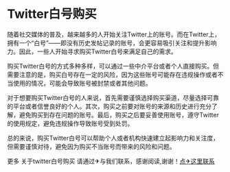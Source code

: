 # Twitter白号购买

随着社交媒体的普及，越来越多的人开始关注Twitter上的账号。而在Twitter上，拥有一个“白号”——即没有历史发帖记录的账号，会更容易吸引关注和提升影响力。因此，一些人开始寻求购买Twitter白号来满足自己的需求。

购买Twitter白号的方式多种多样，可以通过一些中介平台或者个人直接购买。但需要注意的是，购买白号存在一定的风险，因为这些账号可能存在违规操作或者不当使用的情况，可能会导致账号被封禁或者其他问题。

对于想要购买Twitter白号的人来说，首先需要谨慎选择购买渠道，尽量选择可靠的平台或者信誉良好的个人。其次，购买之前要对账号的来源和历史进行充分了解，避免购买到存在问题的账号。最后，购买之后要妥善使用账号，遵守Twitter的使用规定，避免违规操作导致账号受到处罚。

总的来说，购买Twitter白号可以帮助个人或者机构快速建立起影响力和关注度，但需要谨慎对待，避免因为购买不当账号而带来的风险和问题。

更多 关于twitter白号购买 请通过✈与我们联系，感谢阅读,谢谢！[点✈这里联系](https://abc.k02.cc)